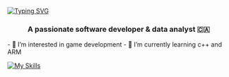 <a href="https://git.io/typing-svg"><img src="https://readme-typing-svg.demolab.com?font=Quicksand&weight=600&size=35&pause=1000&color=FF0000&center=true&vCenter=true&random=false&width=435&lines=HI+there+%F0%9F%91%8B;i'm+Nehad++%E2%9C%A8;software+developer+%F0%9F%92%BB;%26;data+analyst+%F0%9F%93%8A" alt="Typing SVG" /></a>
<h3 align="center">A passionate software developer & data analyst 🇨🇦</h3>
- 👀 I’m interested in game development
- 🌱 I’m currently learning c++ and ARM

[![My Skills](https://skillicons.dev/icons?i=aws,java,kotlin,c,cpp,go,idea,linux,r,vscode)](https://skillicons.dev)




<!---
orgalorg7/orgalorg7 is a ✨ special ✨ repository because its `README.md` (this file) appears on your GitHub profile.
You can click the Preview link to take a look at your changes.
--->

